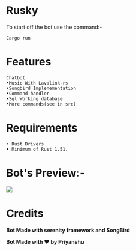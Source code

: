 # Rusky
To start off the bot use the command:-
```
Cargo run
```

# Features
```
Chatbot
•Music With Lavalink-rs 
•Songbird Implenementation
•Command handler
•Sql Working database
•More commands(see in src)
```

# Requirements
```
• Rust Drivers
• Minimum of Rust 1.51.
```

# Bot's Preview:-

<img src="https://cdn.discordapp.com/avatars/833258899897450538/afdbeda1089115b3da58c0a6b8e47d9c.webp?size=1024">

# Credits

**Bot Made with serenity framework and SongBird**

**Bot Made with ❤️ by Priyanshu**

